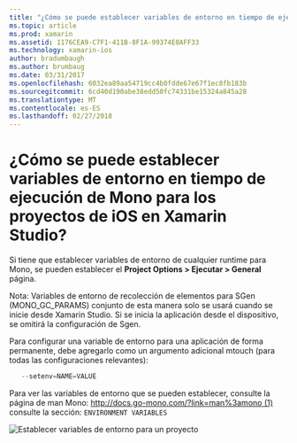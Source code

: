 ```yaml
---
title: "¿Cómo se puede establecer variables de entorno en tiempo de ejecución de Mono para los proyectos de iOS en Xamarin Studio?"
ms.topic: article
ms.prod: xamarin
ms.assetid: 1176CEA9-C7F1-411B-8F1A-99374E8AFF33
ms.technology: xamarin-ios
author: bradumbaugh
ms.author: brumbaug
ms.date: 03/31/2017
ms.openlocfilehash: 6032ea89aa54719cc4b0fdde67e67f1ec8fb183b
ms.sourcegitcommit: 6cd40d190abe38edd50fc74331be15324a845a28
ms.translationtype: MT
ms.contentlocale: es-ES
ms.lasthandoff: 02/27/2018
---
```

# <a name="how-do-i-set-mono-runtime-environment-variables-for-ios-projects-in-xamarin-studio"></a>¿Cómo se puede establecer variables de entorno en tiempo de ejecución de Mono para los proyectos de iOS en Xamarin Studio?

Si tiene que establecer variables de entorno de cualquier runtime para Mono, se pueden establecer el **Project Options > Ejecutar > General** página.

Nota: Variables de entorno de recolección de elementos para SGen (MONO\_GC\_PARAMS) conjunto de esta manera solo se usará cuando se inicie desde Xamarin Studio. Si se inicia la aplicación desde el dispositivo, se omitirá la configuración de Sgen. 

Para configurar una variable de entorno para una aplicación de forma permanente, debe agregarlo como un argumento adicional mtouch (para todas las configuraciones relevantes):

```csharp
   --setenv=NAME=VALUE
```

Para ver las variables de entorno que se pueden establecer, consulte la página de man Mono: [http://docs.go-mono.com/?link=man%3amono (1)](http://docs.go-mono.com/?link=man%3amono(1)) consulte la sección: `ENVIRONMENT VARIABLES`

![](xs-mono-runtime-images/environment-variables.jpg "Establecer variables de entorno para un proyecto")
